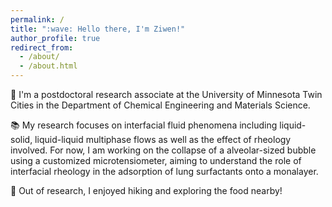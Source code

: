 ```yaml
---
permalink: /
title: ":wave: Hello there, I'm Ziwen!"
author_profile: true
redirect_from: 
  - /about/
  - /about.html
---
```




:bug: I'm a postdoctoral research associate at the University of Minnesota Twin Cities in the Department of Chemical Engineering and Materials Science.

:books: My research focuses on interfacial fluid phenomena including liquid-solid, liquid-liquid multiphase flows as well as the effect of rheology involved. For now, I am working on the collapse of a alveolar-sized bubble using a customized microtensiometer, aiming to understand the role of interfacial rheology in the adsorption of lung surfactants onto a monalayer.

:bug: Out of research, I enjoyed hiking and exploring the food nearby!

